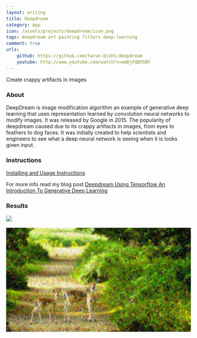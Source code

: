```yaml
---
layout: writing
title: Deepdream
category: App
icon: /assets/projects/deepdream/icon.png
tags: deepdream art painting filters deep-learning
comment: true
urls:
    github: https://github.com/tarun-bisht/deepdream
    youtube: http://www.youtube.com/watch?v=wmDjFQDh5BY
---
```


Create crappy artifacts in images

### About
DeepDream is image modification algorithm an example of generative deep learning that uses representation learned by convolution neural networks to modify images. It was released by Google in 2015. The popularity of deepdream caused due to its crappy artifacts in images, from eyes to feathers to dog faces. It was initially created to help scientists and engineers to see what a deep neural network is seeing when it is looks given input.

### Instructions
[Installing and Usage Instructions](https://github.com/tarun-bisht/deepdream/blob/master/README.md)

For more info read my blog post [Deepdream Using Tensorflow An Introduction To Generative Deep Learning](https://www.tarunbisht.com/deep%20learning/2020/05/05/deepdream-using-tensorflow-an-introduction-to-generative-deep-learning/)

### Results
![](https://camo.githubusercontent.com/c58d33dad902c918cb2447fee37d8eb92a1f85191cd16e02bae220398308d8ac/68747470733a2f2f73746f726167652e676f6f676c65617069732e636f6d2f746172756e2d62697368742e61707073706f742e636f6d2f626c6f67732f646565705f647265616d5f3666326530633863663131326361656532)

![](https://github.com/tarun-bisht/deepdream/raw/master/deepdream/dreams/scene/img_7.jpg)